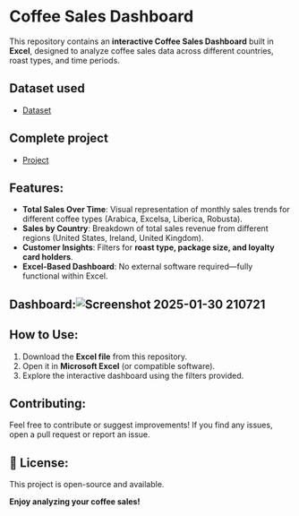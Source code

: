 # Coffee Sales Dashboard  

This repository contains an **interactive Coffee Sales Dashboard** built in **Excel**, designed to analyze coffee sales data across different countries, roast types, and time periods.  

## Dataset used
- <a href="https://github.com/MADHAV-KUM4R/Coffee-Sale-Dashboard/blob/main/coffeeOrders_Dashboard.xlsx">Dataset</a>

## Complete project

- <a href="https://github.com/MADHAV-KUM4R/Coffee-Sale-Dashboard/blob/main/coffeeOrdersData.xlsx">Project</a>

## Features:
- **Total Sales Over Time**: Visual representation of monthly sales trends for different coffee types (Arabica, Excelsa, Liberica, Robusta).  
- **Sales by Country**: Breakdown of total sales revenue from different regions (United States, Ireland, United Kingdom).  
- **Customer Insights**: Filters for **roast type, package size, and loyalty card holders**.  
- **Excel-Based Dashboard**: No external software required—fully functional within Excel.  

## Dashboard:![Screenshot 2025-01-30 210721](https://github.com/user-attachments/assets/a85949ef-33f8-4709-b33c-d95dc9073d3b)



## How to Use:
1. Download the **Excel file** from this repository.  
2. Open it in **Microsoft Excel** (or compatible software).  
3. Explore the interactive dashboard using the filters provided.  

## Contributing:
Feel free to contribute or suggest improvements! If you find any issues, open a pull request or report an issue.  

## 📜 License:
This project is open-source and available.  

**Enjoy analyzing your coffee sales!**
